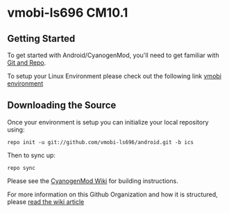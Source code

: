 vmobi-ls696 CM10.1
===========

Getting Started
---------------

To get started with Android/CyanogenMod, you'll need to get
familiar with [Git and Repo](http://source.android.com/download/using-repo).

To setup your Linux Environment please check out the following link [vmobi environment](http://vmobi.us/?page_id=8)


Downloading the Source
---------------

Once your environment is setup you can initialize your local repository using:

    repo init -u git://github.com/vmobi-ls696/android.git -b ics

Then to sync up:

    repo sync

Please see the [CyanogenMod Wiki](http://wiki.cyanogenmod.org/) for building instructions.

For more information on this Github Organization and how it is structured, 
please [read the wiki article](http://wiki.cyanogenmod.org/index.php/Github_Organization)
